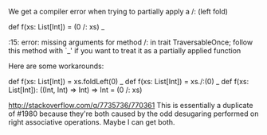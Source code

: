 We get a compiler error when trying to partially apply a /: (left fold)

def f(xs: List[Int]) = (0 /: xs) _

<console>:15: error: missing arguments for method /: in trait TraversableOnce;
follow this method with `_' if you want to treat it as a partially applied function

Here are some workarounds:

def f(xs: List[Int]) = xs.foldLeft(0) _
def f(xs: List[Int]) = xs./:(0) _
def f(xs: List[Int]): ((Int, Int) => Int) => Int = (0 /: xs)

http://stackoverflow.com/q/7735736/770361
This is essentially a duplicate of #1980 because they're both caused by the odd desugaring performed on right associative operations.  Maybe I can get both.
